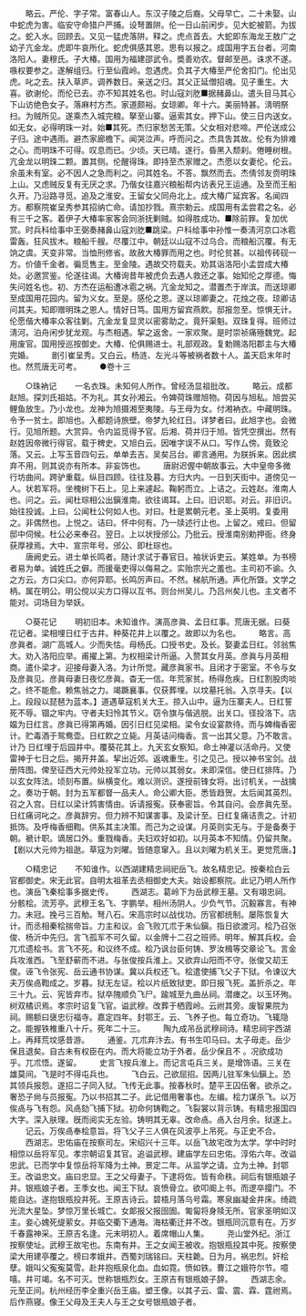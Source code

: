 <!-- { "loadSidebar": true } -->
　　略云。严伦、字子常。富春山人。东汉子陵之后裔。父母早亡。二十未娶。山中蛇虎为害。临安守命猎户严捕。设弩置阱。伦一日山前闲步。见大蛇被箭。为拔之。蛇入水。回顾去。又见一猛虎落阱。释之。虎点首去。大蛇即东海龙王敖广之幼子亢金龙。虎即牛哀所化。蛇虎俱感其恩。思有以报之。成国用字五台者。河南洛阳人。妻穆氏。子大椿。国用为福建邵武令。奬善劝农。督邮至邑。诛求不遂。嗾权要参之。遂解组归。行至仙霞岭。忽遇虎。负其子大椿至严伦舍扣门。伦出见虎。叱之去。扶入草庐。调养数日。亲送之归。其父正延僧招魂。见子重生。大喜。欲谢伦。而伦已去。亦不知其姓名也。时山寇刘肐■据赭鼻山。遣头目马其心下山访绝色女子。落麻村方杰。家道颇裕。女琼卿。年十六。美丽特甚。淸明祭扫。为贼所见。遂乘杰入城完粮。拏至山寨。逼索其女。押下山。使三日内送女。如无女。必得明珠一对。始■其死。杰归家愁苦无策。父女相对悲啼。严伦送成公子归。途中遇雨。避杰家廊檐下。闻哭泣声。呼而问之。杰具吿其故。伦有为排难之心。而明珠不可得。叹息而已。少顷。天已晴。遂行。昏黑入颓刹。倦睡树根。亢金龙以明珠二颗。置其侧。伦醒得珠。即持至杰家赠之。杰愿以女妻伦。伦云。余虽未有室。必不因人之急而利之。问其姓名。不答。飘然而去。杰倩邻友赍明珠上山。又虑贼反复有无厌之求。乃偕女往嘉兴粮船帮内访表兄王运通。及至而王船久开。乃沿路寻觅。追及之淮安。王留女父同舟北上。成大椿广延宾客。名闻四方。都察院崔呈秀参其招纳亡命。请加抄戮。熹宗勅云。成国用有孟尝君之名。必有三千之客。着伊子大椿率家客会同浙抚剿贼。如得胜成功。■除前罪。复加优赏。时兵科给事中王弼奏赭鼻山寇刘肐■跳梁。户科给事中孙惟一奏淸河京口冰雹雷轰。狂风拔木。粮船千艘。尽覆江中。朝廷以山寇不过乌合。而粮船沉覆。有无饷之虞。天变非常。当恤刑修省。故赦大椿罪而用之也。时伦贫甚。以祖传砖砚一方。价値千金者。徧觅售主。至金陵。遇故交符载夫。劝其诣洛阳小孟尝成大椿处。必邀赏鉴。伦遂往谒。大椿询昔年被虎负去遇人救还之事。始知伦之厚德。悔失问姓名也。初、方杰在运船遭冰雹之祸。亢金龙知之。潜置杰于岸滨。而送琼卿至成国用花园内。留为义女。至是。感伦之恩。遂以琼卿妻之。花烛之夜。琼卿诘问其夫。知即赠明珠之恩人。情好日笃。国用方留宾燕飮。邸报忽至。惊惧无计。伦愿偕大椿率众客往剿。亢金龙复显灵以密雾助之。竟歼渠魁。双珠复得。班师过淸河。泊舟闲步犹龙观。与杰相遇。挈之返舍。一家欢聚。是时崇祯痛殛魏党。起用废官。国用授巡按御史。大椿、伦俱赐进士。礼部观政。复勅赐洛阳郡主与大椿完婚。 
　　剧引崔呈秀。又白云。杨涟、左光斗等被祸者数十人。盖天启末年时也。然荒唐无可考。 
　　●卷十三 


　　○珠衲记 
　　一名衣珠。未知何人所作。曾经汤显祖批改。 
　　略云。成都赵旭。探刘氏祖姑。不为礼。其女孙湘云。令婢荷珠赠旭物。荷因与旭私。旭尝买鲤鱼放生。乃小龙也。龙神为旭摄湘至夷陵。与王母为女。付湘衲衣。中藏明珠。令予一贫士。即旭也。入都题诗旅壁。帝梦九轮红日。详梦者曰。此旭字也。会微行。见旭所题。大赏异。令内监觅得予官。后湘、荷并归于旭。皆凭空撰出。然有赵姓因帝微行得官。载于稗史。又旭白云。因唯字误不从口。写作厶傍。竟致沦落。又云。上写玉音四句云。单单去吉。吴矣吕台。卿言通用。为朕拆来。因此摈弃不用。则其说亦有所本。非妄饰也。 
　　唐尉迟偓中朝故事云。大中皇帝多微行坊曲间。跨驴重载。纵目四顾。往往及暮。方归大内。一日到天街中。道傍见一人。状若军将。坐槐树下石上。见上来遽起。鞠躬而立。上诘之。云姓赵。淮南人也。问之。云。闻杜琮相公出鎭淮南。欲往谒耳。上曰。旧识耶。对云。非旧识。始往投诚。上曰。公闻杜公何如人也。对曰。杜是累朝元老。圣上英明。复委用之。非偶然也。上悦之。诘曰。怀中何有。乃一牍述行止也。上留之。戒曰。但留邸中伺候。杜公必来奉召。翌日。上以状授邠公。乃批云。授淮南别勅押衙。终身获厚禄焉。大中、宣宗年号。邠公、即杜琮也。  
　　唐阙史云。进士单长鸣者。随计求试于春官日。袖状诉吏云。某姓单。为书榜者易为单。诚姓氏之僻。而援毫吏得以侮易之。实贻宗光之羞也。主司初不谕。久之方云。方口尖口。亦何异耶。长鸣厉声曰。不然。梯航所通。声化所曁。文学之柄。属在明公。明公傥以尖方口得以互书。则台州吴儿。乃吕州矣儿也。主文者不能对。词场目为举妖。 


　　○葵花记 
　　明初旧本。未知谁作。演高彦眞、孟日红事。荒唐无据。曰葵花记者。梁相埋日红于古井。种葵花井上以覆之。故即以为名也。 
　　略言。高彦眞者。湖广高城人。少而失怙。母杨氏。口授书史。及长。娶妻孟日红。邻翁焦大。劝入洛阳应举。甫擢上第。为权相梁计所逼。入赘其女月英。彦眞与月英相商。遣仆梁才。迎接母妻入洛。为计所觉。藏彦眞家书。且闭才于密室。不令与女及彦眞见。彦眞母妻日夜忆彦眞。杳无一信。年荒家贫。杨得危疾。日红割股肉啖之。终不能愈。赖焦翁之力。竭蹶襄事。仅获葬埋。以坟墓托翁。入京寻夫。【以上。段段以琵琶为蓝本。】道遇草寇机关大王。掠入山中。逼为压寨夫人。日红誓死不辱。锢之牢内。守者夫妇怜其节义。窃令旗与偕逃脱。出关口。径投洛下。店媪为日红言。彦眞已得第再婚。因引日红见梁相。梁令女设宴款待。而与婢梅香密计。贮毒酒于鸳鸯壶。日红飮之立毙。月英诘问梅香。言一出其父意。乃不敢言。计乃 日红埋于后园井中。覆葵花其上。九天玄女察知。命土神灌以活命丹。又使雷神于七日之后。揭开井盖。挈出近郊。返魂重生。引之见己。授以神书宝剑。战册阵图。俾至征西大元帅处投军立功。元帅以其弱女。未即深信。使日红排阵。乃以玄女阵法。顷刻布置。纵横变化。难以测识。遂授前锋女将。出讨机关。一战擒之。奏功于朝。封为五军都督一品夫人。命公卿大臣。悉皆趋贺。太后闻其英烈。召之入宫。日红以梁计鸩害情由。诉请报寃。获奉密旨。令其自问。会彦眞先至。日红痛诃叱之。彦眞辞穷。但力辨不知谋害事。及梁计至。日红复痛诘责之。计初抵饰。及呼梅香细鞫。供系其主决策。而己为之设谋。月英则实无与。于是备奏于朝。褫计职。谪居口外。重戮梅香。夫妇欢好如初。以月英本不知情。仍留共聚。【剧以大元帅为祖逖。草寇为刘曜。皆随意窜入。且以刘曜为机关王。更觉荒唐。】 


　　○精忠记 
　　不知谁作。以西湖建精忠祠祀岳飞。故名精忠记。按秦桧白云官都御史。宋无此官。自明太祖革去丞相御史大夫。始设都察院。此记乃明人所作也。演岳飞秦桧事多据史传。 
　　西湖志。葛岭下为岳武穆王墓。又有翊忠祠。分骸桧。流芳亭。武穆王名飞、字鹏举。相州汤阴人。少负气节。沉毅寡言。有神力。未冠。挽弓三百觔。弩八石。宋高宗时以战伐功。历官都统制。屡陈恢复大计。而丞相秦桧揣帝旨。力主和议。会飞败兀朮于朱仙鎭。指日欲渡河。桧乃召张俊、杨沂中先归。言飞孤军不可久留。以金牌十二召之班师。明年。解其兵权。会兀朮遗桧书。言飞不死。和议终不成。桧乃讽台臣何铸、罗汝楫等交章论飞。言金兵攻淮西。飞至舒蕲而不进。与张俊按兵淮上。又欲弃山阳而不守。张俊又刧王俊。诬飞令张宪、岳云通书协谋。冀以兵权还飞。桧遣使捕飞父子下狱。令谏议大夫万俟卨鞫成之。岁暮。狱无左证。桧以片纸致狱吏。即日报飞死。盖折杀之。年三十九。云、宪皆弃市。狱卒隗顺负飞尸。踰城至九曲丛祠。潜瘗之。以玉环殉。树双橘识焉。孝宗时诏复飞官。谥武穆。改葬于栖霞岭。云祔其旁。废智果院为祠。赐额曰襃忠衍福寺。嘉定四年。封鄂王。云、飞养子也。每立奇功。飞辄隐之。能握铁椎重八十斤。死年二十三。 
　　陶九成吊岳武穆祠诗。精忠祠宇西湖上。再拜荒坟感昔游。 
　　通鉴。兀朮弃汴去。有书生叩马曰。太子毋走。岳少保且退矣。自古未有权臣在内。而大将能立功于外者。岳少保且不 。况欲成功乎。兀朮悟。遂留。 
　　史言飞按兵淮上。而记言屯兵三关。是增饰语。三关在雄莫间。飞是时不得屯兵也。 
　　飞白云。己欲屈招。因两儿驻军朱仙鎭上。恐其领兵报怨。遂招二子同入狱。飞传无此事。按春秋时。楚平王囚伍奢。欲杀之。奢恐子尙与员报寃。乃以书招其二子。此记借用奢事也。左编。桧力谋杀飞。以万俟卨与飞有怨。风卨劾飞捕下狱。初命何铸鞫之。飞裂裳以背示铸。有精忠报国四大字。深入肤理。旣而阅实无左验。铸明其无辜。改命卨。卨入台月余。狱遂上。 
　　记云。万俟卨奉桧意旨。将飞父子三人俱在风波亭上吊死。与正史不合。 
　　西湖志。忠佑庙在按察司左。宋绍兴十三年。以岳飞故宅改为太学。学中时时相惊以岳将军见。孝宗朝诏复其官。追谥武穆。建庙学左曰忠佑。淳佑六年。改谥忠武。已而学中复惊岳将军降为土神。景定二年。从监学之请。立为土神。封鄂王。改谥忠文。庙曰忠显。王之父母妻子。下逮将佐。皆有命秩。祠后有银瓶娘子井。银瓶娘子者。王季女也。闻王下狱。哀愤骨立。欲叩阍上书。而逻卒撄门。不能自达。遂抱银瓶投井死。王原吉诗云。碧梧月落乌号霜。寒泉幽凝金井床。绮疏光流大星坠。梦惊万里长城亡。女郞报父报囹圄。匍匐将身赎无所。官家圣明如汉主。妾心媿死缇萦女。井临交衢下通海。海枯衢迁井不改。银瓶同沉意有在。万岁千春露神采。王原吉名逢。元末明初人。着席帽山人集。 
　　尧山堂外纪。浙江按察使址。武穆王故宅也。东南有井。王之女闻王被收。抱银瓶投其中死。按察使梁大用建亭覆之。榜曰孝娥井。西蜀刘瑞铭曰。天柱臲。日为月。祸忠烈。奸桧孽。娥叫父寃寃莫雪。赴井抱瓶泉化血。血如霓。愤如铁。曹江之娥符尔节。噫嘻。井可竭。名不可灭。世称银瓶烈女。王原吉有银瓶娘子辞。 
　　西湖志余。元至正间。杭州经历李全重兴岳王庙。塑王像。以其子云、雷、震、霖、霆祔焉。后作燕寝。像王父母及王夫人与王之女号银瓶娘子者。 
